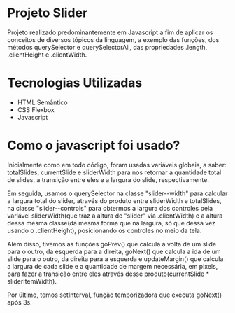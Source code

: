 # Projeto Slider

Projeto realizado predominantemente em Javascript a fim de aplicar os conceitos de diversos tópicos da linguagem, a exemplo das funções, dos métodos querySelector e querySelectorAll, das propriedades .length, 
.clientHeight e .clientWidth.

# Tecnologias Utilizadas

- HTML Semântico
- CSS  Flexbox
- Javascript

# Como o javascript foi usado?

Inicialmente como em todo código, foram usadas variáveis globais, a saber: totalSlides, currentSlide e sliderWidth para nos retornar a quantidade total de slides, a transição entre eles e a largura do slide, respectivamente.

Em seguida, usamos o querySelector na classe "slider--width" para calcular a largura total do slider, através do produto entre sliderWidth e totalSlides, na classe "slider--controls" para obtermos a largura dos controles pela variável sliderWidth(que traz a altura de "slider" via .clientWidth) e a altura dessa mesma classe(da mesma forma que na largura, só que dessa vez usando o .clientHeight), posicionando os controles no meio da tela.

Além disso, tivemos as funções goPrev() que calcula a volta de um slide para o outro, da esquerda para a direita, goNext() que calcula a ida de um slide para o outro, da direita para a esquerda e updateMargin() que calcula a largura de cada slide e a quantidade de margem necessária, em pixels, para fazer a transição entre eles através desse produto(currentSlide * sliderItemWidth).

Por último, temos setInterval, função temporizadora que executa goNext() após 3s.


